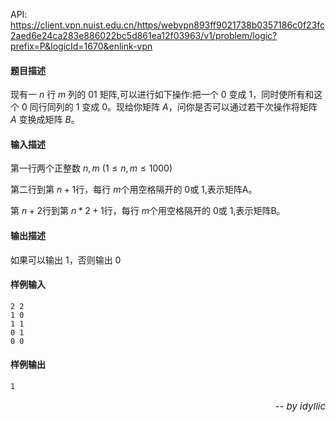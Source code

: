 API: https://client.vpn.nuist.edu.cn/https/webvpn893ff9021738b0357186c0f23fc2aed6e24ca283e886022bc5d861ea12f03963/v1/problem/logic?prefix=P&logicId=1670&enlink-vpn

#### 题目描述
现有一 $n$ 行 $m$ 列的 $01$ 矩阵,可以进行如下操作:把一个 $0$ 变成 $1$，同时使所有和这个 $0$ 同行同列的 $1$ 变成 $0$。现给你矩阵 $A$，问你是否可以通过若干次操作将矩阵 $A$ 变换成矩阵 $B$。
#### 输入描述
第一行两个正整数 $n,m$ $(1 \leqslant n,m \leqslant 1000)$

第二行到第 $n+1$行，每行 $m$个用空格隔开的 $0$或 $1$,表示矩阵A。

第 $n+2$行到第 $n*2+1$行，每行 $m$个用空格隔开的 $0$或 $1$,表示矩阵B。
#### 输出描述
如果可以输出 $1$，否则输出 $0$
#### 样例输入
```
2 2
1 0
1 1
0 1
0 0
```
#### 样例输出
```
1
```
<p style="font-size:15px;text-align:right">
<i>-- by idyllic</i>
</p>
